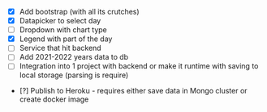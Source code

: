 - [x] Add bootstrap (with all its crutches)
- [x] Datapicker to select day
- [ ] Dropdown with chart type
- [x] Legend with part of the day
- [ ] Service that hit backend
- [ ] Add 2021-2022 years data to db
- [ ] Integration into 1 project with backend or make it runtime with saving to local storage (parsing is require)
- [?] Publish to Heroku - requires either save data in Mongo cluster or create docker image
